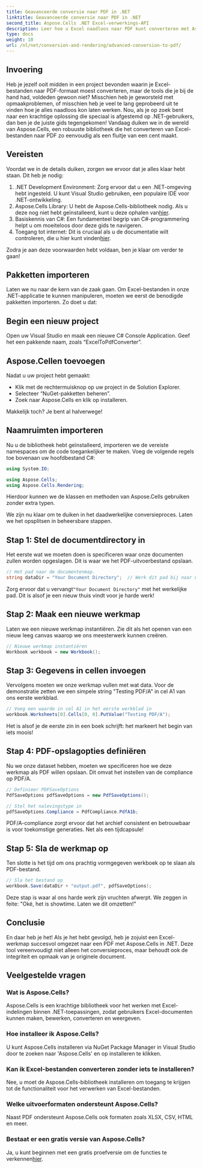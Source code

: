 ```yaml
---
title: Geavanceerde conversie naar PDF in .NET
linktitle: Geavanceerde conversie naar PDF in .NET
second_title: Aspose.Cells .NET Excel-verwerkings-API
description: Leer hoe u Excel naadloos naar PDF kunt converteren met Aspose.Cells in .NET. Volg onze stapsgewijze handleiding.
type: docs
weight: 10
url: /nl/net/conversion-and-rendering/advanced-conversion-to-pdf/
---
```

## Invoering

Heb je jezelf ooit midden in een project bevonden waarin je Excel-bestanden naar PDF-formaat moest converteren, maar de tools die je bij de hand had, voldeden gewoon niet? Misschien heb je geworsteld met opmaakproblemen, of misschien heb je veel te lang geprobeerd uit te vinden hoe je alles naadloos kon laten werken. Nou, als je op zoek bent naar een krachtige oplossing die speciaal is afgestemd op .NET-gebruikers, dan ben je de juiste gids tegengekomen! Vandaag duiken we in de wereld van Aspose.Cells, een robuuste bibliotheek die het converteren van Excel-bestanden naar PDF zo eenvoudig als een fluitje van een cent maakt. 

## Vereisten

Voordat we in de details duiken, zorgen we ervoor dat je alles klaar hebt staan. Dit heb je nodig:

1. .NET Development Environment: Zorg ervoor dat u een .NET-omgeving hebt ingesteld. U kunt Visual Studio gebruiken, een populaire IDE voor .NET-ontwikkeling.
2.  Aspose.Cells Library: U hebt de Aspose.Cells-bibliotheek nodig. Als u deze nog niet hebt geïnstalleerd, kunt u deze ophalen van[hier](https://releases.aspose.com/cells/net/).
3. Basiskennis van C#: Een fundamenteel begrip van C#-programmering helpt u om moeiteloos door deze gids te navigeren.
4.  Toegang tot internet: Dit is cruciaal als u de documentatie wilt controleren, die u hier kunt vinden[hier](https://reference.aspose.com/cells/net/). 

Zodra je aan deze voorwaarden hebt voldaan, ben je klaar om verder te gaan!

## Pakketten importeren

Laten we nu naar de kern van de zaak gaan. Om Excel-bestanden in onze .NET-applicatie te kunnen manipuleren, moeten we eerst de benodigde pakketten importeren. Zo doet u dat:

## Begin een nieuw project

Open uw Visual Studio en maak een nieuwe C# Console Application. Geef het een pakkende naam, zoals “ExcelToPdfConverter”.

## Aspose.Cellen toevoegen

Nadat u uw project hebt gemaakt:
- Klik met de rechtermuisknop op uw project in de Solution Explorer.
- Selecteer “NuGet-pakketten beheren”.
- Zoek naar Aspose.Cells en klik op installeren. 

Makkelijk toch? Je bent al halverwege!

## Naamruimten importeren

Nu u de bibliotheek hebt geïnstalleerd, importeren we de vereiste namespaces om de code toegankelijker te maken. Voeg de volgende regels toe bovenaan uw hoofdbestand C#:

```csharp
using System.IO;

using Aspose.Cells;
using Aspose.Cells.Rendering;
```

Hierdoor kunnen we de klassen en methoden van Aspose.Cells gebruiken zonder extra typen.

We zijn nu klaar om te duiken in het daadwerkelijke conversieproces. Laten we het opsplitsen in beheersbare stappen. 

## Stap 1: Stel de documentdirectory in

Het eerste wat we moeten doen is specificeren waar onze documenten zullen worden opgeslagen. Dit is waar we het PDF-uitvoerbestand opslaan. 

```csharp
// Het pad naar de documentenmap.
string dataDir = "Your Document Directory";  // Werk dit pad bij naar uw specifieke directory
```

 Zorg ervoor dat u vervangt`"Your Document Directory"` met het werkelijke pad. Dit is alsof je een nieuw thuis vindt voor je harde werk!

## Stap 2: Maak een nieuwe werkmap

Laten we een nieuwe werkmap instantiëren. Zie dit als het openen van een nieuw leeg canvas waarop we ons meesterwerk kunnen creëren.

```csharp
// Nieuwe werkmap instantiëren
Workbook workbook = new Workbook();
```

## Stap 3: Gegevens in cellen invoegen

Vervolgens moeten we onze werkmap vullen met wat data. Voor de demonstratie zetten we een simpele string "Testing PDF/A" in cel A1 van ons eerste werkblad. 

```csharp
// Voeg een waarde in cel A1 in het eerste werkblad in
workbook.Worksheets[0].Cells[0, 0].PutValue("Testing PDF/A");
```

Het is alsof je de eerste zin in een boek schrijft: het markeert het begin van iets moois!

## Stap 4: PDF-opslagopties definiëren

Nu we onze dataset hebben, moeten we specificeren hoe we deze werkmap als PDF willen opslaan. Dit omvat het instellen van de compliance op PDF/A. 

```csharp
// Definieer PDFSaveOptions
PdfSaveOptions pdfSaveOptions = new PdfSaveOptions();

// Stel het nalevingstype in
pdfSaveOptions.Compliance = PdfCompliance.PdfA1b;
```

PDF/A-compliance zorgt ervoor dat het archief consistent en betrouwbaar is voor toekomstige generaties. Net als een tijdcapsule!

## Stap 5: Sla de werkmap op

Ten slotte is het tijd om ons prachtig vormgegeven werkboek op te slaan als PDF-bestand. 

```csharp
// Sla het bestand op
workbook.Save(dataDir + "output.pdf", pdfSaveOptions);
```

Deze stap is waar al ons harde werk zijn vruchten afwerpt. We zeggen in feite: "Oké, het is showtime. Laten we dit omzetten!"

## Conclusie

En daar heb je het! Als je het hebt gevolgd, heb je zojuist een Excel-werkmap succesvol omgezet naar een PDF met Aspose.Cells in .NET. Deze tool vereenvoudigt niet alleen het conversieproces, maar behoudt ook de integriteit en opmaak van je originele document.

## Veelgestelde vragen

### Wat is Aspose.Cells?
Aspose.Cells is een krachtige bibliotheek voor het werken met Excel-indelingen binnen .NET-toepassingen, zodat gebruikers Excel-documenten kunnen maken, bewerken, converteren en weergeven.

### Hoe installeer ik Aspose.Cells?
U kunt Aspose.Cells installeren via NuGet Package Manager in Visual Studio door te zoeken naar 'Aspose.Cells' en op installeren te klikken.

### Kan ik Excel-bestanden converteren zonder iets te installeren?
Nee, u moet de Aspose.Cells-bibliotheek installeren om toegang te krijgen tot de functionaliteit voor het verwerken van Excel-bestanden.

### Welke uitvoerformaten ondersteunt Aspose.Cells?
Naast PDF ondersteunt Aspose.Cells ook formaten zoals XLSX, CSV, HTML en meer.

### Bestaat er een gratis versie van Aspose.Cells?
Ja, u kunt beginnen met een gratis proefversie om de functies te verkennen[hier](https://releases.aspose.com/).